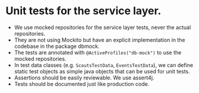 # Unit tests for the service layer.

* We use mocked repositories for the service layer tests, never the actual repositories.
* They are not using Mockito but have an explicit implementation in the codebase in the package dbmock.
* The tests are annotated with `@ActiveProfiles("db-mock")` to use the mocked repositories.
* In test data classes (e.g. `ScoutsTestData`, `EventsTestData`), we can define static test objects as simple java objects that can be used for unit tests.
* Assertions should be easily reviewable. We use assert4j.
* Tests should be documented just like production code.